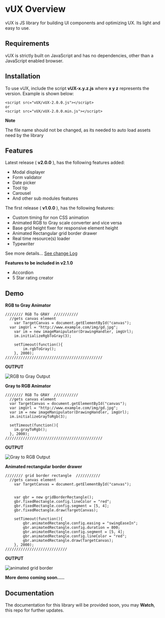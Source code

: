 # vUX Overview
vUX is JS library for building UI components and optimizing UX. Its light and easy to use.

## Requirements

vUX is strictly built on JavaScript and has no dependencies, other than a JavaScript enabled browser.

## Installation

To use vUX, include the script **vUX-x.y.z.js** where **x y z** represents the version. Example is shown below:

    <script src="vUX/vUX-2.0.0.js"></script>
    or
    <script src="vUX/vUX-2.0.0.min.js"></script>


**Note**

The file name should not be changed, as its needed to auto load assets need by the library

## Features
Latest release ( **v2.0.0** ), has the following features added:
- Modal displayer
- Form validator
- Date picker
- Tool tip
- Carousel
- And other sub modules features

The first release ( **v1.0.0** ), has the following features:
- Custom timing for non CSS animation
- Animated RGB to Gray scale converter and vice versa
- Base grid height fixer for responsive element height
- Animated Rectangular grid border drawer
- Real time resource(s) loader
- Typewriter

See more details... [See change Log](ChangeLog.md)

**Features to be included in v2.1.0**

- Accordion
- 5 Star rating creator

## Demo
**RGB to Gray Animator**

    //////// RGB To GRAY  ///////////
      //gets canvas element
    	var TargetCanvas = document.getElementById("canvas");
      var imgUrl = "http://www.example.com/img/gd.jpg";
    	var im = new imageManipulator(DrawingHandler, imgUrl);
    	im.initializeRgbToGray(3);

    	setTimeout(function(){
    		im.rgbToGray();
    	}, 2000);
    ////////////////////////////////////////////

**OUTPUT**

![RGB to Gray Output](https://i.imgur.com/yFhhLAJ.gif)

**Gray to RGB Animator**

    //////// RGB To GRAY  ///////////
      //gets canvas element
      var TargetCanvas = document.getElementById("canvas");
      var imgUrl = "http://www.example.com/img/gd.jpg";
      var im = new imageManipulator(DrawingHandler, imgUrl);
      im.initializeGrayToRgb(3);

      setTimeout(function(){
      	im.grayToRgb();
      }, 2000);
    ////////////////////////////////////////////

**OUTPUT**

![Gray to RGB Output](https://imgur.com/gxxGDN1.gif)

**Animated rectangular border drawer**

    //////// grid border rectangle  ///////////
      //gets canvas element
    	var TargetCanvas = document.getElementById("canvas");


    	var gbr = new gridBorderRectangle();
    	gbr.fixedRectangle.config.lineColor = "red";
    	gbr.fixedRectangle.config.segment = [5, 4];
    	gbr.fixedRectangle.draw(TargetCanvas);

    	setTimeout(function(){
    		gbr.animatedRectangle.config.easing = "swingEaseIn";
    		gbr.animatedRectangle.config.duration = 800;
    		gbr.animatedRectangle.config.segment = [5, 4];
    		gbr.animatedRectangle.config.lineColor = "red";
    		gbr.animatedRectangle.draw(TargetCanvas);
    	}, 2000);
    ////////////////////////////

**OUTPUT**

![animated grid border](https://imgur.com/WVwgVVi.gif)


**More demo coming soon.....**

## Documentation ##

The documentation for this library will be provided soon, you may **Watch**, this repo for further updates.
